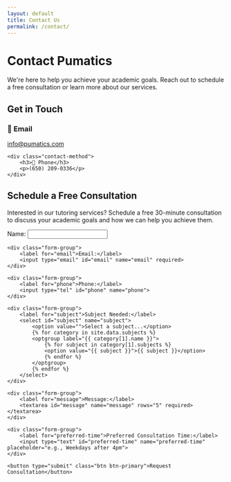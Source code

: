 ```yaml
---
layout: default
title: Contact Us
permalink: /contact/
---
```


# Contact Pumatics

We're here to help you achieve your academic goals. Reach out to schedule a free consultation or learn more about our services.

## Get in Touch

<div class="contact-methods">
    <div class="contact-method">
        <h3>📧 Email</h3>
        <p><a href="mailto:info@pumatics.com">info@pumatics.com</a></p>
    </div>
    
    <div class="contact-method">
        <h3>📱 Phone</h3>
        <p>(650) 209-0336</p>
    </div>
</div>

## Schedule a Free Consultation

Interested in our tutoring services? Schedule a free 30-minute consultation to discuss your academic goals and how we can help you achieve them.

<form action="https://formspree.io/f/{{ site.social.formspree_id }}" method="POST" class="contact-form">
    <div class="form-group">
        <label for="name">Name:</label>
        <input type="text" id="name" name="name" required>
    </div>
    
    <div class="form-group">
        <label for="email">Email:</label>
        <input type="email" id="email" name="email" required>
    </div>
    
    <div class="form-group">
        <label for="phone">Phone:</label>
        <input type="tel" id="phone" name="phone">
    </div>
    
    <div class="form-group">
        <label for="subject">Subject Needed:</label>
        <select id="subject" name="subject">
            <option value="">Select a subject...</option>
            {% for category in site.data.subjects %}
            <optgroup label="{{ category[1].name }}">
                {% for subject in category[1].subjects %}
                <option value="{{ subject }}">{{ subject }}</option>
                {% endfor %}
            </optgroup>
            {% endfor %}
        </select>
    </div>
    
    <div class="form-group">
        <label for="message">Message:</label>
        <textarea id="message" name="message" rows="5" required></textarea>
    </div>
    
    <div class="form-group">
        <label for="preferred-time">Preferred Consultation Time:</label>
        <input type="text" id="preferred-time" name="preferred-time" placeholder="e.g., Weekdays after 4pm">
    </div>
    
    <button type="submit" class="btn btn-primary">Request Consultation</button>
</form> 